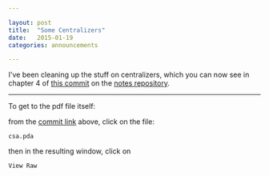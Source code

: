 ```yaml
---

layout: post
title:  "Some Centralizers"
date:   2015-01-19
categories: announcements 

---
```


I've been cleaning up the stuff on centralizers, which you can now see in chapter 4 of [this commit][new version] on the [notes repository][texnotes].

---

To get to the pdf file itself:

from the [commit link][new version] above, click on the file: 
	
	csa.pda
	
then in the resulting window, click on
	
	View Raw
	

[texnotes]: https://github.com/dkrashen/csa-notes
[new version]: https://github.com/dkrashen/csa-notes/tree/0a481b84d590224af10c171daec19ef3e9107eb7
